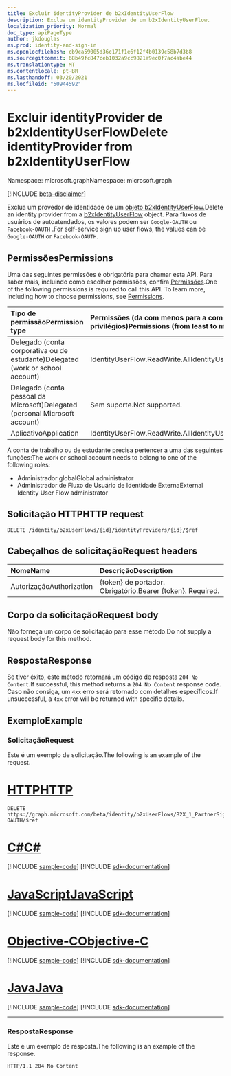 ```yaml
---
title: Excluir identityProvider de b2xIdentityUserFlow
description: Exclua um identityProvider de um b2xIdentityUserFlow.
localization_priority: Normal
doc_type: apiPageType
author: jkdouglas
ms.prod: identity-and-sign-in
ms.openlocfilehash: cb9ca59005d36c171f1e6f12f4b0139c58b7d3b8
ms.sourcegitcommit: 68b49fc847ceb1032a9cc9821a9ec0f7ac4abe44
ms.translationtype: MT
ms.contentlocale: pt-BR
ms.lasthandoff: 03/20/2021
ms.locfileid: "50944592"
---
```

# <a name="delete-identityprovider-from-b2xidentityuserflow"></a><span data-ttu-id="95dd8-103">Excluir identityProvider de b2xIdentityUserFlow</span><span class="sxs-lookup"><span data-stu-id="95dd8-103">Delete identityProvider from b2xIdentityUserFlow</span></span>

<span data-ttu-id="95dd8-104">Namespace: microsoft.graph</span><span class="sxs-lookup"><span data-stu-id="95dd8-104">Namespace: microsoft.graph</span></span>

[!INCLUDE [beta-disclaimer](../../includes/beta-disclaimer.md)]

<span data-ttu-id="95dd8-105">Exclua um provedor de identidade de um [objeto b2xIdentityUserFlow.](../resources/b2xidentityuserflow.md)</span><span class="sxs-lookup"><span data-stu-id="95dd8-105">Delete an identity provider from a [b2xIdentityUserFlow](../resources/b2xidentityuserflow.md) object.</span></span> <span data-ttu-id="95dd8-106">Para fluxos de usuários de autoatendados, os valores podem ser `Google-OAUTH` ou `Facebook-OAUTH` .</span><span class="sxs-lookup"><span data-stu-id="95dd8-106">For self-service sign up user flows, the values can be `Google-OAUTH` or `Facebook-OAUTH`.</span></span>

## <a name="permissions"></a><span data-ttu-id="95dd8-107">Permissões</span><span class="sxs-lookup"><span data-stu-id="95dd8-107">Permissions</span></span>

<span data-ttu-id="95dd8-p102">Uma das seguintes permissões é obrigatória para chamar esta API. Para saber mais, incluindo como escolher permissões, confira [Permissões](/graph/permissions-reference).</span><span class="sxs-lookup"><span data-stu-id="95dd8-p102">One of the following permissions is required to call this API. To learn more, including how to choose permissions, see [Permissions](/graph/permissions-reference).</span></span>

|<span data-ttu-id="95dd8-110">Tipo de permissão</span><span class="sxs-lookup"><span data-stu-id="95dd8-110">Permission type</span></span>      | <span data-ttu-id="95dd8-111">Permissões (da com menos para a com mais privilégios)</span><span class="sxs-lookup"><span data-stu-id="95dd8-111">Permissions (from least to most privileged)</span></span>              |
|:--------------------|:---------------------------------------------------------|
|<span data-ttu-id="95dd8-112">Delegado (conta corporativa ou de estudante)</span><span class="sxs-lookup"><span data-stu-id="95dd8-112">Delegated (work or school account)</span></span>|<span data-ttu-id="95dd8-113">IdentityUserFlow.ReadWrite.All</span><span class="sxs-lookup"><span data-stu-id="95dd8-113">IdentityUserFlow.ReadWrite.All</span></span>|
|<span data-ttu-id="95dd8-114">Delegado (conta pessoal da Microsoft)</span><span class="sxs-lookup"><span data-stu-id="95dd8-114">Delegated (personal Microsoft account)</span></span>| <span data-ttu-id="95dd8-115">Sem suporte.</span><span class="sxs-lookup"><span data-stu-id="95dd8-115">Not supported.</span></span>|
|<span data-ttu-id="95dd8-116">Aplicativo</span><span class="sxs-lookup"><span data-stu-id="95dd8-116">Application</span></span>| <span data-ttu-id="95dd8-117">IdentityUserFlow.ReadWrite.All</span><span class="sxs-lookup"><span data-stu-id="95dd8-117">IdentityUserFlow.ReadWrite.All</span></span>|

<span data-ttu-id="95dd8-118">A conta de trabalho ou de estudante precisa pertencer a uma das seguintes funções:</span><span class="sxs-lookup"><span data-stu-id="95dd8-118">The work or school account needs to belong to one of the following roles:</span></span>

* <span data-ttu-id="95dd8-119">Administrador global</span><span class="sxs-lookup"><span data-stu-id="95dd8-119">Global administrator</span></span>
* <span data-ttu-id="95dd8-120">Administrador de Fluxo de Usuário de Identidade Externa</span><span class="sxs-lookup"><span data-stu-id="95dd8-120">External Identity User Flow administrator</span></span>

## <a name="http-request"></a><span data-ttu-id="95dd8-121">Solicitação HTTP</span><span class="sxs-lookup"><span data-stu-id="95dd8-121">HTTP request</span></span>

<!-- { "blockType": "ignored" } -->

```http
DELETE /identity/b2xUserFlows/{id}/identityProviders/{id}/$ref
```

## <a name="request-headers"></a><span data-ttu-id="95dd8-122">Cabeçalhos de solicitação</span><span class="sxs-lookup"><span data-stu-id="95dd8-122">Request headers</span></span>

|<span data-ttu-id="95dd8-123">Nome</span><span class="sxs-lookup"><span data-stu-id="95dd8-123">Name</span></span>|<span data-ttu-id="95dd8-124">Descrição</span><span class="sxs-lookup"><span data-stu-id="95dd8-124">Description</span></span>|
|:---------------|:----------|
|<span data-ttu-id="95dd8-125">Autorização</span><span class="sxs-lookup"><span data-stu-id="95dd8-125">Authorization</span></span>|<span data-ttu-id="95dd8-p103">{token} de portador. Obrigatório.</span><span class="sxs-lookup"><span data-stu-id="95dd8-p103">Bearer {token}. Required.</span></span>|

## <a name="request-body"></a><span data-ttu-id="95dd8-128">Corpo da solicitação</span><span class="sxs-lookup"><span data-stu-id="95dd8-128">Request body</span></span>

<span data-ttu-id="95dd8-129">Não forneça um corpo de solicitação para esse método.</span><span class="sxs-lookup"><span data-stu-id="95dd8-129">Do not supply a request body for this method.</span></span>

## <a name="response"></a><span data-ttu-id="95dd8-130">Resposta</span><span class="sxs-lookup"><span data-stu-id="95dd8-130">Response</span></span>

<span data-ttu-id="95dd8-131">Se tiver êxito, este método retornará um código de resposta `204 No Content`.</span><span class="sxs-lookup"><span data-stu-id="95dd8-131">If successful, this method returns a `204 No Content` response code.</span></span> <span data-ttu-id="95dd8-132">Caso não consiga, um `4xx` erro será retornado com detalhes específicos.</span><span class="sxs-lookup"><span data-stu-id="95dd8-132">If unsuccessful, a `4xx` error will be returned with specific details.</span></span>

## <a name="example"></a><span data-ttu-id="95dd8-133">Exemplo</span><span class="sxs-lookup"><span data-stu-id="95dd8-133">Example</span></span>

### <a name="request"></a><span data-ttu-id="95dd8-134">Solicitação</span><span class="sxs-lookup"><span data-stu-id="95dd8-134">Request</span></span>

<span data-ttu-id="95dd8-135">Este é um exemplo de solicitação.</span><span class="sxs-lookup"><span data-stu-id="95dd8-135">The following is an example of the request.</span></span>


# <a name="http"></a>[<span data-ttu-id="95dd8-136">HTTP</span><span class="sxs-lookup"><span data-stu-id="95dd8-136">HTTP</span></span>](#tab/http)
<!-- {
  "blockType": "request",
  "name": "delete_b2xUserFlows_identityProviders_2"
}
-->

``` http
DELETE https://graph.microsoft.com/beta/identity/b2xUserFlows/B2X_1_PartnerSignUp/identityProviders/Facebook-OAUTH/$ref
```
# <a name="c"></a>[<span data-ttu-id="95dd8-137">C#</span><span class="sxs-lookup"><span data-stu-id="95dd8-137">C#</span></span>](#tab/csharp)
[!INCLUDE [sample-code](../includes/snippets/csharp/delete-b2xuserflows-identityproviders-2-csharp-snippets.md)]
[!INCLUDE [sdk-documentation](../includes/snippets/snippets-sdk-documentation-link.md)]

# <a name="javascript"></a>[<span data-ttu-id="95dd8-138">JavaScript</span><span class="sxs-lookup"><span data-stu-id="95dd8-138">JavaScript</span></span>](#tab/javascript)
[!INCLUDE [sample-code](../includes/snippets/javascript/delete-b2xuserflows-identityproviders-2-javascript-snippets.md)]
[!INCLUDE [sdk-documentation](../includes/snippets/snippets-sdk-documentation-link.md)]

# <a name="objective-c"></a>[<span data-ttu-id="95dd8-139">Objective-C</span><span class="sxs-lookup"><span data-stu-id="95dd8-139">Objective-C</span></span>](#tab/objc)
[!INCLUDE [sample-code](../includes/snippets/objc/delete-b2xuserflows-identityproviders-2-objc-snippets.md)]
[!INCLUDE [sdk-documentation](../includes/snippets/snippets-sdk-documentation-link.md)]

# <a name="java"></a>[<span data-ttu-id="95dd8-140">Java</span><span class="sxs-lookup"><span data-stu-id="95dd8-140">Java</span></span>](#tab/java)
[!INCLUDE [sample-code](../includes/snippets/java/delete-b2xuserflows-identityproviders-2-java-snippets.md)]
[!INCLUDE [sdk-documentation](../includes/snippets/snippets-sdk-documentation-link.md)]

---


### <a name="response"></a><span data-ttu-id="95dd8-141">Resposta</span><span class="sxs-lookup"><span data-stu-id="95dd8-141">Response</span></span>

<span data-ttu-id="95dd8-142">Este é um exemplo de resposta.</span><span class="sxs-lookup"><span data-stu-id="95dd8-142">The following is an example of the response.</span></span>

<!-- {
  "blockType": "response",
  "truncated": true
} -->

```http
HTTP/1.1 204 No Content
```


